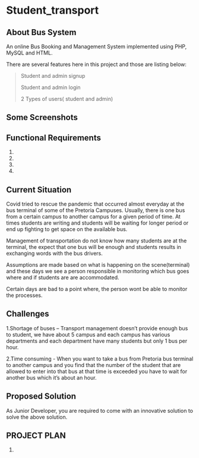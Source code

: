 # Student_transport
## About Bus System

An online Bus Booking and Management System implemented using PHP, MySQL and HTML.

There are several features here in this project and those are listing below:

> Student and admin signup
> 
> Student and admin login
> 
>2 Types of users( student and admin)

## Some Screenshots

## Functional Requirements

1.

2.

3.

4.

## Current Situation

Covid tried to rescue the pandemic that occurred almost everyday at the
bus terminal of some of the Pretoria Campuses. Usually, there is one bus
from a certain campus to another campus for a given period of time.
At times students are writing and students will be waiting for longer period
or end up fighting to get space on the available bus.

Management of transportation do not know how many students are at the
terminal, the expect that one bus will be enough and students results in
exchanging words with the bus drivers.

Assumptions are made based on what is happening on the scene(terminal)
and these days we see a person responsible in monitoring which bus goes
where and if students are are accommodated.

Certain days are bad to a point where, the person wont be able to monitor
the processes.


## Challenges

1.Shortage of buses – Transport management doesn’t provide enough bus to student, we have about 5 campus and each campus has various departments and each department have many students but only 1 bus per hour.

2.Time consuming - When you want to take a bus from Pretoria bus terminal to another campus and you find that the number of the student that are allowed to enter into that bus at that time is exceeded you have to wait for another bus which it’s about an hour.

## Proposed Solution

As Junior Developer,
you are required to come with
an innovative solution to solve
the above solution.


## PROJECT PLAN

1.

